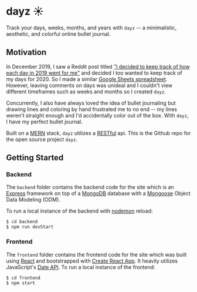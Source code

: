 # dayz ☀️
Track your days, weeks, months, and years with `dayz` -- a minimalistic, aesthetic, and colorful online bullet journal.   

## Motivation
In December 2019, I saw a Reddit post titled ["I decided to keep track of how each day in 2019 went for me"](https://www.reddit.com/r/CasualConversation/comments/ehz6di/i_decided_to_keep_track_of_how_each_day_in_2019/?utm_source=share&utm_medium=web2x) and decided I too wanted to keep track of my days for 2020. So I made a similar [Google Sheets spreadsheet](https://docs.google.com/spreadsheets/d/1D9-rCOvZ2aekkK3pYQw-7tHW3TcxV0UnGJZm_DeWiXk/edit?usp=sharing). However, leaving comments on days was unideal and I couldn't view different timeframes such as weeks and months so I created `dayz`. 

Concurrently, I also have always loved the idea of bullet journaling but drawing lines and coloring by hand frustrated me to no end -- my lines weren't straight enough and I'd accidentally color out of the box. With `dayz`, I have my perfect bullet journal. 

Built on a [MERN](https://www.geeksforgeeks.org/mern-stack/) stack, `dayz` utilizes a [RESTful](https://restfulapi.net/) api. This is the Github repo for the open source project `dayz`.

## Getting Started

### Backend

The `backend` folder contains the backend code for the site which is an [Express](https://expressjs.com/) framework on top of a [MongoDB](https://www.mongodb.com/) database with a [Mongoose](https://mongoosejs.com/) Object Data Modeling (ODM). 

To run a local instance of the backend with [nodemon](https://nodemon.io/) reload:
```
$ cd backend
$ npm run devStart
```

### Frontend

The `frontend` folder contains the frontend code for the site which was built using [React](https://reactjs.org/) and bootstrapped with [Create React App](https://reactjs.org/docs/create-a-new-react-app.html#create-react-app). It heavily utilizes JavaScript's [Date API](https://developer.mozilla.org/en-US/docs/Web/JavaScript/Reference/Global_Objects/Date). To run a local instance of the frontend: 
```
$ cd frontend
$ npm start
```

